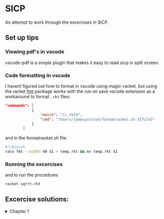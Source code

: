 # SICP
An attempt to work through the excercises in SICP.

## Set up tips

### __Viewing pdf's in vscode__
vscode-pdf is a simple plugin that makes it easy to read sicp in split screen.

### __Code formatting in vscode__
I havent figured out how to format in vscode using magic-racket, but using the racket [fmt](https://pkgs.racket-lang.org/package/fmt) package works with the run on save vscode extension as a workaround to format `.rkt` files:

```json
"commands": [
            {
                "match": "\\.rkt$",
                "cmd": "/Users/jamesyorston/formatracket.sh ${file}"
            }
        ]
```
and in the formatracket.sh file:

```bash
#!/bin/sh
raco fmt --width 40 $1 > temp.rkt && mv temp.rkt $1
```

### __Running the excercises__
and to run the procedures
```bash
racket sqrrt.rkt
```

## Excercise solutions:
<details>
  <summary> Chapter 1 </summary>

- [Exercise 1.1: Basics of Lisp/Scheme Expressions](Chapter1/exercises/ex1-1.md)
- [Exercise 1.2: Complex Expressions and Operator Precedence](Chapter1/exercises/ex1-2.md)
- [Exercise 1.3: Defining and Calling Simple Functions](Chapter1/exercises/ex1-3.md)
- [Exercise 1.4: Understanding Control Flow and Conditionals](Chapter1/exercises/ex1-4.md)
- [Exercise 1.5: Exploring Evaluation Strategies: Applicative vs. Normal Order](Chapter1/exercises/ex1-5.md)
- [Exercise 1.6: Understanding Recursive Procedures](Chapter1/exercises/ex1-6.md)
- [Exercise 1.7: Improving Algorithms: Square Root Approximation](Chapter1/exercises/ex1-7.md)
- [Exercise 1.8: Implementing Newton's Method for Cube Roots](Chapter1/exercises/ex1-8.md)
- [Exercise 1.9: Recursive vs. Iterative Process in Function Definitions](Chapter1/exercises/ex1-9.md)
- [Exercise 1.10: Analyzing Recursive Functions and Computational Complexity](Chapter1/exercises/ex1-10.md)
- [Exercise 1.11: Writing Recursive and Iterative Functions for Series](Chapter1/exercises/ex1-11.md)
- [Exercise 1.12: Implementing the Pascal's Triangle](Chapter1/exercises/ex1-12.md)
- [Exercise 1.13: Proving Properties of Recursive Sequences: Fibonacci Sequence](Chapter1/exercises/ex1-13.md)
- [Exercise 1.14: Analyzing the "count-change" Procedure](Chapter1/exercises/ex1-14.md)
- [Exercise 1.15: Approximating the Cube Root](Chapter1/exercises/ex1-15.md)
- [Exercise 1.16: Improving the Approximation of the Square Root](Chapter1/exercises/ex1-16.md)
- [Exercise 1.17: Expanding the Exponentiation Function](Chapter1/exercises/ex1-17.md)
- [Exercise 1.18: Logarithmic iterative multiplication procedure](Chapter1/exercises/ex1-18.md)
- [Exercise 1.19: Algorithm to compute the Fibonacci numbers using an iterative process efficiently](Chapter1/exercises/ex1-19.md)
- [Exercise 1.20: The Impact of Evaluation Strategies on Procedure Efficiency](Chapter1/exercises/ex1-20.md)
- [Exercise 1.21: Find the smallest divisor](Chapter1/exercises/ex1-21.md)
- [Exercise 1.22: Use the smallest-divisor procedure to find the smallest divisors](Chapter1/exercises/ex1-22.md)
- [Exercise 1.23: Optimise the smallest-divisor procedure](Chapter1/exercises/ex1-23.md)
- [Exercise 1.24: The Fermat Test](Chapter1/exercises/ex1-24.md)
- [Exercise 1.25: `expmod` using `fast-expt` and large intermediataries](Chapter1/exercises/ex1-25.md)
- [Exercise 1.26: Linear and logarithmic procedures](Chapter1/exercises/ex1-26.md)
- [Exercise 1.27: Carmichael numbers](Chapter1/exercises/ex1-27.md)
- [Exercise 1.28: Miller-rabin test for primality](Chapter1/exercises/ex1-28.md)
- [Exercise 1.29: Simpsons Rule](Chapter1/exercises/ex1-29.md)
- [Exercise 1.30: Iterative recursion for numerical integration](Chapter1/exercises/ex1-30.md)
- [Exercise 1.31: Iterative and recursive product procedures](Chapter1/exercises/ex1-31.md)
- [Exercise 1.32: Create recursive and iterative general accumulate procedure](Chapter1/exercises/ex1-32.md)
- [Exercise 1.33: Adding conditionals to the iterative general accumulate procedures](Chapter1/exercises/ex1-33.md)
- [Exercise 1.34: Constructing Procedures Using Lambda](Chapter1/exercises/ex1-34.md)
- [Exercise 1.35: Golden Ratio fixed point procedure](Chapter1/exercises/ex1-35.md)
- [Exercise 1.36: Using the fixed point procedure with logarithms](Chapter1/exercises/ex1-36.md)
- [Exercise 1.37: Infinite continued fractions with let](Chapter1/exercises/ex1-37.md)
- [Exercise 1.38: Euler's Continued Fraction Expansion](Chapter1/exercises/ex1-38.md)
- [Exercise 1.39: Lamberts tangent function](Chapter1/exercises/ex1-39.md)
- [Exercise 1.40: Cubic producure with newtons method](Chapter1/exercises/ex1-40.md)
- [Exercise 1.41: Double procedure to apply a procedure twice](Chapter1/exercises/ex1-41.md)
- [Exercise 1.42: Compose function for simple composition](Chapter1/exercises/ex1-42.md)
- [Exercise 1.43: Repeated functional composition](Chapter1/exercises/ex1-43.md)
- [Exercise 1.44: N-Fold Smoothing of a Function](Chapter1/exercises/ex1-44.md)
- [Exercise 1.45: Finding nth Roots with Fixed-Point Iteration and Average Damping](Chapter1/exercises/ex1-45.md)

</details>

